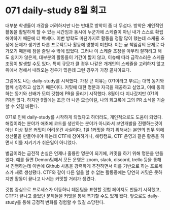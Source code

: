 # 071 daily-study 8월 회고

대부분 학생들이 개강을 꺼려하지만 나는 반대로 방학이 좀 더 무섭다. 방학은 개인적인 활동을 활발하게 할 수 있는 시간임과 동시에 누군가에 스케쥴이 아닌 내가 스스로 확립해야하기 때문에 더 빡세다. 이번 방학도 마찬가지로 활동을 정말 많이 했는데 스케쥴 조정에 문제가 생기면 다른 프로젝트나 활동에 영향이 미친다. 이는 곧 책임감의 문제로 다가오기 때문에 잠을 줄일 수 밖에 없었다. 그러나 이 스케쥴 조정을 아무리 잘하려고 해도 쉽지가 않은게, 대부분의 활동들이 기간이 짧지 않고, 이슈에 따라 급작스러운 스케쥴 조정이 발생할 수도 있다. 특히 규모가 클 경우 나같은 개개인의 스케쥴을 고려하지 않고 위에서 정해서 내려오는 경우가 많은데 그런 경우가 가장 골치아프다.

그럼에도 나는 daily-study를 시작했다. 가장 큰 이유는 071이라고 부르는 대학 동기와 함께 성장하고 싶었기 때문이다. 커밋에 대한 명분과 자극을 제공하고 싶었고, 이에 동의하는 동기와 선배가 모여 깃헙에 PR을 올리기 시작했다. 8월이 다 지나갔지만 071의 PR은 없다. 하지만 9월에는 조금 더 나은 모습이길, 나의 회고록에 그의 PR 소식을 기술할 수 있길 바란다.

071로 인해 daily-study를 시작하게 되었다고 하더라도, 개인적으로도 도움이 되었다. 해킹이라는 분야가 애초에 코드를 생산하는 분야가 아니라서 보안개발을 진행하는것이 아닌 이상 잦은 커밋이 어려운건 사실이다. 1일 1커밋을 하기 위해서는 본연의 업무 외에 생산물을 만들어내야 하는데 CTF에 참여하거나, 해킹캠프, CTF 운영과 같은 활동을 하면서 이를 지키기가 쉬운일이 아니었다.

벌금이라는 금전적 손실은 언제나 훌륭한 명분이 되기에, 커밋을 하기 위해 명분을 만들었다. 예를 들면 Demon팀에서 모든 운영은 zoom, slack, discord, trello 등을 통해서 진행하는데 이번에 Github 사용을 강력하게 추천하면서 이를 기반으로 하는 프로세스가 새로 생성됐다. CTF와 같이 다른 일을 할 수 없는 활동중에는 당연히 커밋은 못하지만 활동이 끝나고 나서는 커밋할 거리가 생겼다.

깃헙 중심으로 프로세스가 이동하니 데몬팀을 표현할 깃헙 페이지도 만들기 시작했고, CTF가 끝나고 풀었던 문제들을 커밋을 통해 복기할 수도 있게 됐다. 앞으로도 daily-study를 통해 긍정적 변화를 경험할 수 있길 소망한다.



